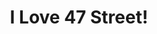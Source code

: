 ---
title: "I Love 47 Street!"
url: /ciudad-autonoma-de-buenos-aires/i-love-47-street-alvarez-jonte/
shop: ropa
---